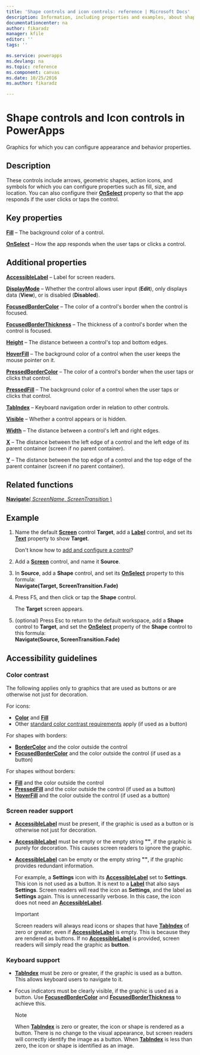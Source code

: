 ```yaml
---
title: 'Shape controls and icon controls: reference | Microsoft Docs'
description: Information, including properties and examples, about shape controls and icon controls
documentationcenter: na
author: fikaradz
manager: kfile
editor: ''
tags: ''

ms.service: powerapps
ms.devlang: na
ms.topic: reference
ms.component: canvas
ms.date: 10/25/2016
ms.author: fikaradz

---
```

# Shape controls and Icon controls in PowerApps
Graphics for which you can configure appearance and behavior properties.

## Description
These controls include arrows, geometric shapes, action icons, and symbols for which you can configure properties such as fill, size, and location. You can also configure their **[OnSelect](properties-core.md)** property so that the app responds if the user clicks or taps the control.

## Key properties
**[Fill](properties-color-border.md)** – The background color of a control.

**[OnSelect](properties-core.md)** – How the app responds when the user taps or clicks a control.

## Additional properties
**[AccessibleLabel](properties-accessibility.md)** – Label for screen readers.

**[DisplayMode](properties-core.md)** – Whether the control allows user input (**Edit**), only displays data (**View**), or is disabled (**Disabled**).

**[FocusedBorderColor](properties-color-border.md)** – The color of a control's border when the control is focused.

**[FocusedBorderThickness](properties-color-border.md)** – The thickness of a control's border when the control is focused.

**[Height](properties-size-location.md)** – The distance between a control's top and bottom edges.

**[HoverFill](properties-color-border.md)** – The background color of a control when the user keeps the mouse pointer on it.

**[PressedBorderColor](properties-color-border.md)** – The color of a control's border when the user taps or clicks that control.

**[PressedFill](properties-color-border.md)** – The background color of a control when the user taps or clicks that control.

**[TabIndex](properties-accessibility.md)** – Keyboard navigation order in relation to other controls.

**[Visible](properties-core.md)** – Whether a control appears or is hidden.

**[Width](properties-size-location.md)** – The distance between a control's left and right edges.

**[X](properties-size-location.md)** – The distance between the left edge of a control and the left edge of its parent container (screen if no parent container).

**[Y](properties-size-location.md)** – The distance between the top edge of a control and the top edge of the parent container (screen if no parent container).

## Related functions

[**Navigate**( *ScreenName*, *ScreenTransition* )](../functions/function-navigate.md)

## Example

1. Name the default **[Screen](control-screen.md)** control **Target**, add a **[Label](control-text-box.md)** control, and set its **[Text](properties-core.md)** property to show **Target**.

    Don't know how to [add and configure a control](../add-configure-controls.md)?

2. Add a **[Screen](control-screen.md)** control, and name it **Source**.
3. In **Source**, add a **Shape** control, and set its **[OnSelect](properties-core.md)** property to this formula:<br>**Navigate(Target, ScreenTransition.Fade)**
4. Press F5, and then click or tap the **Shape** control.

    The **Target** screen appears.

5. (optional) Press Esc to return to the default workspace, add a **Shape** control to **Target**, and set the **[OnSelect](properties-core.md)** property of the **Shape** control to this formula:
   <br>**Navigate(Source, ScreenTransition.Fade)**


## Accessibility guidelines

### Color contrast

The following applies only to graphics that are used as buttons or are otherwise not just for decoration.

For icons:
* **[Color](properties-color-border.md)** and **[Fill](properties-color-border.md)**
* Other [standard color contrast requirements](../accessible-apps-color.md) apply (if used as a button)

For shapes with borders:
* **[BorderColor](properties-color-border.md)** and the color outside the control
* **[FocusedBorderColor](properties-color-border.md)** and the color outside the control (if used as a button)

For shapes without borders:
* **[Fill](properties-color-border.md)** and the color outside the control
* **[PressedFill](properties-color-border.md)** and the color outside the control (if used as a button)
* **[HoverFill](properties-color-border.md)** and the color outside the control (if used as a button)

### Screen reader support
* **[AccessibleLabel](properties-accessibility.md)** must be present, if the graphic is used as a button or is otherwise not just for decoration.
* **[AccessibleLabel](properties-accessibility.md)** must be empty or the empty string **""**, if the graphic is purely for decoration. This causes screen readers to ignore the graphic.
* **[AccessibleLabel](properties-accessibility.md)** can be empty or the empty string **""**, if the graphic provides redundant information.

    For example, a **Settings** icon with its **[AccessibleLabel](properties-accessibility.md)** set to **Settings**. This icon is not used as a button. It is next to a **[Label](control-text-box.md)** that also says **Settings**. Screen readers will read the icon as **Settings**, and the label as **Settings** again. This is unnecessarily verbose. In this case, the icon does not need an **[AccessibleLabel](properties-accessibility.md)**.

    > [!IMPORTANT]
    > Screen readers will always read icons or shapes that have **[TabIndex](properties-accessibility.md)** of zero or greater, even if **[AccessibleLabel](properties-accessibility.md)** is empty. This is because they are rendered as buttons. If no **[AccessibleLabel](properties-accessibility.md)** is provided, screen readers will simply read the graphic as **button**.

### Keyboard support
* **[TabIndex](properties-accessibility.md)** must be zero or greater, if the graphic is used as a button. This allows keyboard users to navigate to it.
* Focus indicators must be clearly visible, if the graphic is used as a button. Use **[FocusedBorderColor](properties-color-border.md)** and **[FocusedBorderThickness](properties-color-border.md)** to achieve this.

    > [!NOTE]
  > When **[TabIndex](properties-accessibility.md)** is zero or greater, the icon or shape is rendered as a button. There is no change to the visual appearance, but screen readers will correctly identify the image as a button. When **[TabIndex](properties-accessibility.md)** is less than zero, the icon or shape is identified as an image.
